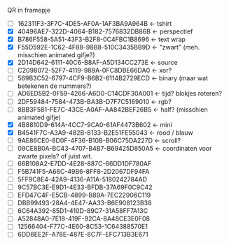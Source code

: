 
QR in framepje


- [ ] 162311F3-3F7C-4DE5-AF0A-1AF3BA9A964B <- tshirt
- [x] 40496AE7-322D-4064-B182-7576832DB86B <- perspectief
- [x] B786F558-5A51-43F3-B2F8-0C4FBC1B8696 <- text wrap
- [x] F55D592E-1C62-4F88-98B8-510C3435BB9D <- "zwart" (meh. misschien animated gifje?)
- [x] 2D14D642-6111-40C6-B8AF-A5D134CC273E <- source
- [ ] C2098072-52F7-4119-989A-0FC8DBE66DA0 <- xor?
- [ ] 569B3C52-6797-4CF9-B6B2-6114B2729ECD <- binary (maar wat betekenen de nummers?)
- [ ] AD6ED5B2-0F59-4266-A6D0-C14CDF30A001 <- tijd? blokjes roteren?
- [ ] 2DF59484-7584-473B-BA3B-D7F7C5169010 <- rgb?
- [ ] 8BB3F581-FE7C-43CE-A0AF-AA842BEF26B5 <- half? (misschien animated gifje)
- [x] 4B8810D9-614A-4CC7-9CA0-61AF4473B602 <- mini
- [x] B4541F7C-A3A9-482B-8133-B2E51FE55043 <- rood / blauw
- [ ] 9AE86CE0-8D0F-4F36-B10B-B06C75DA227D <- scroll?
- [ ] 09CE8B0A-BC43-4707-B4B7-B69425D850A5 <- coordinaten voor zwarte pixels? of juist wit.
- [ ] 66B108A2-E7DD-4E28-887C-66DD1DF780AF
- [ ] F5B741F5-A66C-49B6-8FF8-2D2067DF94FA
- [ ] 5FF9C8E4-42A9-4136-A11A-5180242784AD
- [ ] 9C57BC3E-E9D1-4E33-BFDB-37A69F0C9C42
- [ ] EFD47C4F-E5CB-4899-B89A-7EC22906C119
- [ ] DBB99493-28A4-4E47-AA33-B6E908123B38
- [ ] 6C64A392-85D1-410D-89C7-31A58FF7A13C
- [ ] A52848A0-7E18-419F-92CA-8A48CE3E0F08
- [ ] 12566404-F77C-4E60-8C53-1C64388570E1
- [ ] 6DD6EE2F-A78E-487E-8C7F-EFC713B3E671
